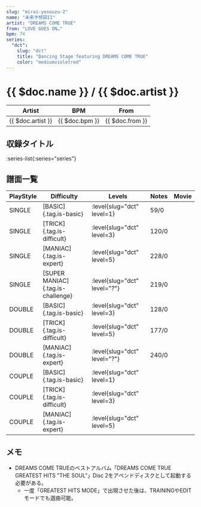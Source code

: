 ```yaml
---
slug: "mirai-yosouzu-2"
name: "未来予想図II"
artist: "DREAMS COME TRUE"
from: "LOVE GOES ON…"
bpm: 74
series:
  "dct":
    slug: "dct"
    title: "Dancing Stage featuring DREAMS COME TRUE"
    color: "mediumvioletred"
---
```


# {{ $doc.name }} / {{ $doc.artist }}

|Artist|BPM|From|
|------|---|----|
|{{ $doc.artist }}|{{ $doc.bpm }}|{{ $doc.from }}|

## 収録タイトル

:series-list{:series="series"}

## 譜面一覧

|PlayStyle|Difficulty|Levels|Notes|Movie|
|---------|----------|------|-----|-----|
|SINGLE|[BASIC]{.tag.is-basic}|:level{slug="dct" level=1}|59/0||
|SINGLE|[TRICK]{.tag.is-difficult}|:level{slug="dct" level=3}|120/0||
|SINGLE|[MANIAC]{.tag.is-expert}|:level{slug="dct" level=5}|228/0||
|SINGLE|[SUPER MANIAC]{.tag.is-challenge}|:level{slug="dct" level="?"}|219/0||
|DOUBLE|[BASIC]{.tag.is-basic}|:level{slug="dct" level=3}|128/0||
|DOUBLE|[TRICK]{.tag.is-difficult}|:level{slug="dct" level=5}|177/0||
|DOUBLE|[MANIAC]{.tag.is-expert}|:level{slug="dct" level="?"}|240/0||
|COUPLE|[BASIC]{.tag.is-basic}|:level{slug="dct" level=1}|||
|COUPLE|[TRICK]{.tag.is-difficult}|:level{slug="dct" level=3}|||
|COUPLE|[MANIAC]{.tag.is-expert}|:level{slug="dct" level=5}|||

## メモ

- DREAMS COME TRUEのベストアルバム「DREAMS COME TRUE GREATEST HITS "THE SOUL"」Disc 2をアペンドディスクとして起動する必要がある。
  - 一度「GREATEST HITS MODE」で出現させた後は、TRAININGやEDITモードでも選曲可能。
